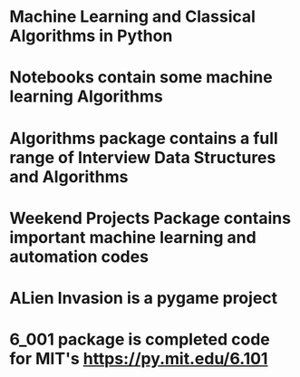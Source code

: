 # Machine Learning and Classical Algorithms in Python
# Notebooks contain some machine learning Algorithms


# Algorithms package contains a full range of Interview Data Structures and Algorithms

# Weekend Projects Package contains important machine learning and automation codes

# ALien Invasion is a pygame project
# 6_001 package is completed code for MIT's  https://py.mit.edu/6.101
